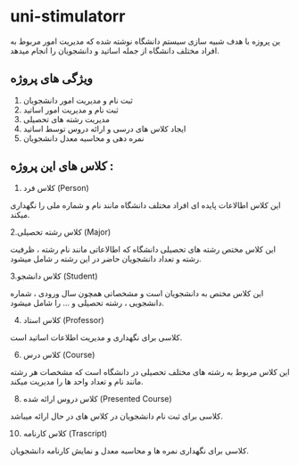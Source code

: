 # uni-stimulatorr
ین پروزه با هدف شبیه سازی سیستم دانشگاه نوشته شده که مدیریت امور مربوط به افراد مختلف دانشگاه از جمله اساتید و دانشجویان را انجام میدهد.

## ویژگی های پروژه
1. ثبت نام و مدیریت امور دانشجویان
2. ثبت نام و مدیریت امور اساتید
3. مدیریت رشته های تحصیلی
4. ایجاد کلاس های درسی و ارائه دروس توسط اساتید
5. نمره دهی و محاسبه معدل دانشجویان

## کلاس های این پروژه :
1. کلاس فرد (Person)
 
این کلاس اطالاعات پایده ای افراد مختلف دانشگاه مانند نام و شماره ملی را نگهداری میکند.

2.کلاس رشته تحصیلی (Major)

این کلاس مختص رشته های تحصیلی دانشگاه که اطالاعاتی مانند نام رشته ، ظرفیت رشته و تعداد دانشجویان حاضر در این رشته ر شامل میشود.

3.کلاس دانشجو (Student)

این کلاس مختص به دانشجویان است و مشخصاتی همچون سال ورودی ، شماره دانشجویی ، رشته تحصیلی و ... را شامل میشود.

4. کلاس استاد (Professor)
 
کلاسی برای نگهداری و مدیریت اطلاعات اساتید است.

6. کلاس درس (Course)
 
این کلاس مربوط به رشته های مختلف تحصیلی در دانشگاه است که مشخصات هر رشته مانند نام و تعداد واحد ها را مدیریت میکند.

8. کلاس دروس ارائه شده (Presented Course)
 
کلاسی برای ثبت نام دانشجویان در کلاس های در حال ارائه میباشد.

10. کلاس کارنامه (Trascript)
 
   کلاسی برای نگهداری نمره ها و محاسبه معدل و نمایش کارنامه دانشجویان.
